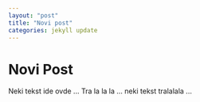 ```yaml
---
layout: "post"
title: "Novi post"
categories: jekyll update
---
```


# Novi Post

Neki tekst ide ovde ...
Tra la la la ... neki tekst tralalala ...